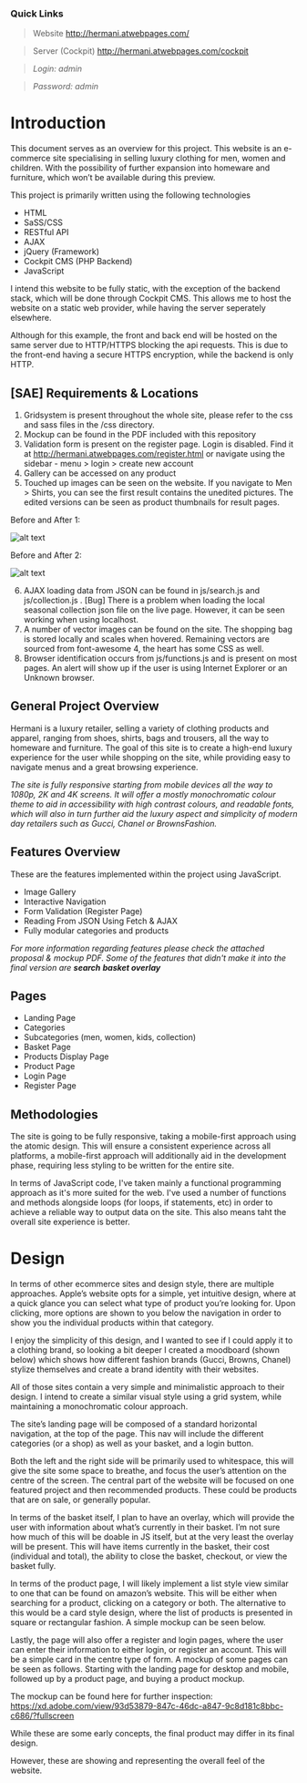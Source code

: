 ### Quick Links
> Website <http://hermani.atwebpages.com/>

> Server (Cockpit)  <http://hermani.atwebpages.com/cockpit>

> *Login: admin*

> *Password: admin*

# Introduction

This document serves as an overview for this project. This website is an e-commerce site specialising in selling
luxury clothing for men, women and children. With the possibility of further
expansion into homeware and furniture, which won’t be available during this
preview.

This project is primarily written using the following technologies
- HTML
- SaSS/CSS
- RESTful API
- AJAX
- jQuery (Framework)
- Cockpit CMS (PHP Backend)
- JavaScript

I intend this website to be fully static, with the exception of the backend stack, which will be done through Cockpit CMS. This allows me to host the website on a static web provider, while having the server seperately elsewhere.

Although for this example, the front and back end will be hosted on the same server due to HTTP/HTTPS blocking the api requests. This is due to the front-end having a secure HTTPS encryption, while the backend is only HTTP.

## [SAE] Requirements & Locations

1. Gridsystem is present throughout the whole site, please refer to the css and sass files in the /css directory.
2. Mockup can be found in the PDF included with this repository
3. Validation form is present on the register page. Login is disabled. Find it at http://hermani.atwebpages.com/register.html or navigate using the sidebar - menu > login > create new account
4. Gallery can be accessed on any product
5. Touched up images can be seen on the website. If you navigate to Men > Shirts, you can see the first result contains the unedited pictures. The edited versions can be seen as product thumbnails for result pages.

Before and After 1: 

![alt text](https://i.imgur.com/WSlofur.png "Unedited Shirt Image")

Before and After 2: 

![alt text](https://i.imgur.com/QdO4kkB.png "Unedited Shirt Image")

6. AJAX loading data from JSON can be found in js/search.js and js/collection.js . [Bug] There is a problem when loading the local seasonal collection json file on the live page. However, it can be seen working when using localhost.
7. A number of vector images can be found on the site. The shopping bag is stored locally and scales when hovered. Remaining vectors are sourced from font-awesome 4, the heart has some CSS as well.
8. Browser identification occurs from js/functions.js and is present on most pages. An alert will show up if the user is using Internet Explorer or an Unknown browser.



## General Project Overview

Hermani is a luxury retailer, selling a variety of clothing products and apparel,
ranging from shoes, shirts, bags and trousers, all the way to homeware and furniture.
The goal of this site is to create a high-end luxury experience for the user while
shopping on the site, while providing easy to navigate menus and a great browsing
experience.

*The site is fully responsive starting from mobile devices all the way to 1080p, 2K and
4K screens. It will offer a mostly monochromatic colour theme to aid in accessibility
with high contrast colours, and readable fonts, which will also in turn further aid the
luxury aspect and simplicity of modern day retailers such as Gucci, Chanel or
BrownsFashion.*

## Features Overview
These are the features implemented within the project using JavaScript.
- Image Gallery
- Interactive Navigation
- Form Validation (Register Page)
- Reading From JSON Using Fetch & AJAX
- Fully modular categories and products

*For more information regarding features please check the attached proposal & mockup PDF.
Some of the features that didn't make it into the final version are **search** **basket overlay***

## Pages
- Landing Page
- Categories
- Subcategories (men, women, kids, collection)
- Basket Page
- Products Display Page
- Product Page
- Login Page
- Register Page

## Methodologies

The site is going to be fully responsive, taking a mobile-first approach using the
atomic design. This will ensure a consistent experience across all platforms, a
mobile-first approach will additionally aid in the development phase, requiring less
styling to be written for the entire site.

In terms of JavaScript code, I've taken mainly a functional programming approach as it's more suited for the web.
I've used a number of functions and methods alongside loops (for loops, if statements, etc) in order to achieve a reliable way to output data on the site. This also means taht the overall site experience is better.

# Design

In terms of other ecommerce sites and design style, there are multiple approaches.
Apple’s website opts for a simple, yet intuitive design, where at a quick glance you
can select what type of product you’re looking for. Upon clicking, more options are
shown to you below the navigation in order to show you the individual products
within that category.


I enjoy the simplicity of this design, and I wanted to see if I could apply it to a clothing
brand, so looking a bit deeper I created a moodboard (shown below) which shows
how different fashion brands (Gucci, Browns, Chanel) stylize themselves and create a
brand identity with their websites.


All of those sites contain a very simple and minimalistic approach to
their design. I intend to create a similar visual style using a grid system, while
maintaining a monochromatic colour approach.


The site’s landing page will be composed of a standard
horizontal navigation, at the top of the page. This nav will include the different
categories (or a shop) as well as your basket, and a login button.


Both the left and the right side will be primarily used to whitespace, this will give the
site some space to breathe, and focus the user’s attention on the centre of the
screen. The central part of the website will be focused on one featured project and then
recommended products. These could be products that are on sale, or generally
popular.

In terms of the basket itself, I plan to have an overlay, which will provide the user with
information about what’s currently in their basket. I’m not sure how much of this will
be doable in JS itself, but at the very least the overlay will be present. This will have
items currently in the basket, their cost (individual and total), the ability to close the
basket, checkout, or view the basket fully.

In terms of the product page, I will likely implement a list style view similar to one
that can be found on amazon’s website. This will be either when searching for a
product, clicking on a category or both. The alternative to this would be a card style
design, where the list of products is presented in square or rectangular fashion.
A simple mockup can be seen below.

Lastly, the page will also offer a register and login pages, where the user can enter
their information to either login, or register an account. This will be a simple card in
the centre type of form.
A mockup of some pages can be seen as follows. Starting with the landing page for
desktop and mobile, followed up by a product page, and buying a product mockup.

The mockup can be found here for further inspection:
<https://xd.adobe.com/view/93d53879-847c-46dc-a847-9c8d181c8bbc-c686/?fullscreen>

While these are some early concepts, the final product may differ in its final design.

However, these are showing and representing the overall feel of the website.
